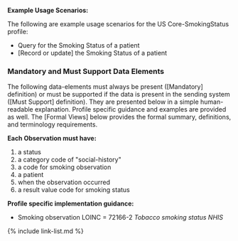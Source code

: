 
**Example Usage Scenarios:**

The following are example usage scenarios for the US Core-SmokingStatus
profile:

- Query for the Smoking Status of a patient
- [Record or update] the Smoking Status of a patient

### Mandatory and Must Support Data Elements

The following data-elements must always be present ([Mandatory] definition) or must be supported if the data is present in the sending system ([Must Support] definition). They are presented below in a simple human-readable explanation.  Profile specific guidance and examples are provided as well.  The [Formal Views] below provides the  formal summary, definitions, and  terminology requirements.  

**Each Observation must have:**

1.  a status
1.  a category code of "social-history"
1.  a code for smoking observation
1.  a patient
1.  when the observation occurred
1.  a result value code for smoking status

**Profile specific implementation guidance:**

 - Smoking observation LOINC = 72166-2 *Tobacco smoking status NHIS*

{% include link-list.md %}
